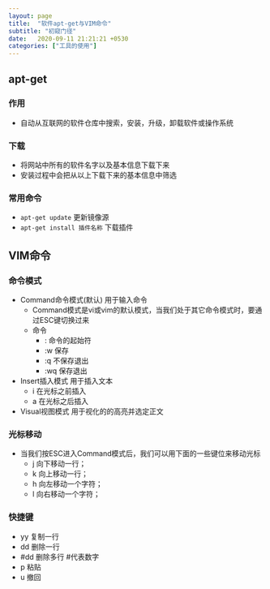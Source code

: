 ```yaml
---
layout: page
title:  "软件apt-get与VIM命令"
subtitle: "初窥门径"
date:   2020-09-11 21:21:21 +0530
categories: ["工具的使用"]
---
```


## apt-get

### 作用

- 自动从互联网的软件仓库中搜索，安装，升级，卸载软件或操作系统

### 下载

- 将网站中所有的软件名字以及基本信息下载下来
- 安装过程中会把从以上下载下来的基本信息中筛选

### 常用命令

- `apt-get update` 更新镜像源
- `apt-get install 插件名称` 下载插件

## VIM命令

### 命令模式

- Command命令模式(默认) 用于输入命令
    - Command模式是vi或vim的默认模式，当我们处于其它命令模式时，要通过ESC键切换过来
    - 命令
        - : 命令的起始符
        - :w 保存
        - :q 不保存退出
        - :wq 保存退出
- Insert插入模式 用于插入文本
    - i 在光标之前插入
    - a 在光标之后插入
- Visual视图模式 用于视化的的高亮并选定正文

### 光标移动

- 当我们按ESC进入Command模式后，我们可以用下面的一些键位来移动光标
    - j 向下移动一行；
    - k 向上移动一行；
    - h 向左移动一个字符；
    - l 向右移动一个字符；

### 快捷键

- yy 复制一行
- dd 删除一行
- #dd 删除多行 #代表数字
- p 粘贴
- u 撤回